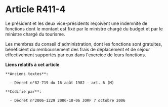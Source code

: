 # Article R411-4

Le président et les deux vice-présidents reçoivent une indemnité de fonctions dont le montant est fixé par le ministre chargé
du budget et par le ministre chargé du tourisme.

Les membres du conseil d'administration, dont les fonctions sont gratuites, bénéficient du remboursement des frais de
déplacement et de séjour effectivement supportés par eux dans l'exercice de leurs fonctions.

**Liens relatifs à cet article**

	**Anciens textes**:

	  - Décret n°82-719 du 16 août 1982 - art. 6 (M)

	**Codifié par**:

	  - Décret n°2006-1229 2006-10-06 JORF 7 octobre 2006
